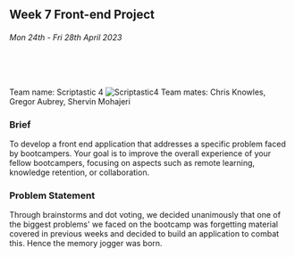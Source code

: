 ## Week 7 Front-end Project
<h6>Mon 24th - Fri 28th April 2023</h6>
<br>
<br>

Team name: Scriptastic 4 ![Scriptastic4](https://github.com/Trip25/Scriptastic4-MemoryJogger/assets/90729017/c51a00c5-e72e-4082-9448-bf72f1479e5d)
Team mates: Chris Knowles, Gregor Aubrey, Shervin Mohajeri

<h3>Brief</h3>
To develop a front end application that addresses a specific problem faced by bootcampers. Your goal is to improve the overall experience of your fellow bootcampers, focusing on aspects such as remote learning, knowledge retention, or collaboration. 

<h3>Problem Statement</h3>
Through brainstorms and dot voting, we decided unanimously that one of the biggest problems' we faced on the bootcamp was forgetting material covered in previous weeks and decided to build an application to combat this. Hence the memory jogger was born.
